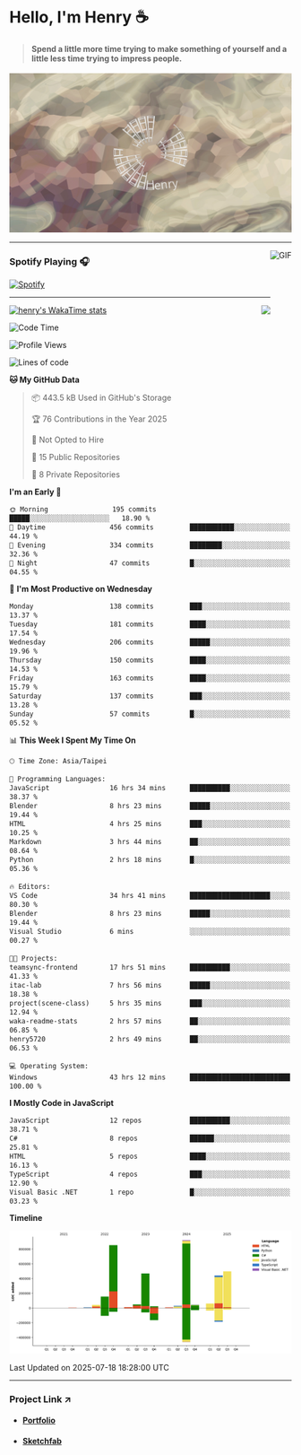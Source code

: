# Hello, I'm Henry :coffee:

> #### Spend a little more time trying to make something of yourself and a little less time trying to impress people.
 
![](./images/cover.jpg)

---

<img align="right" alt="GIF" height="170px" src="https://media.giphy.com/media/J5B1Y8QZnzXXbLQIBu/giphy.gif" />

### Spotify Playing 🎧

[![Spotify](https://spotify-recently-played-beta.vercel.app/api/spotify)](https://open.spotify.com/user/31uznrpamxhroyd2bt7xchxgnhce)

---

<img align="right" src="https://github-readme-stats.vercel.app/api/top-langs/?username=henry5720&theme=tokyonight&hide_title=false" />

[![henry's WakaTime stats](https://github-readme-stats.vercel.app/api/wakatime?username=@henry5720&layout=compact)](https://github.com/anuraghazra/github-readme-stats)

<!--START_SECTION:waka-->
![Code Time](http://img.shields.io/badge/Code%20Time-81%20hrs%202%20mins-blue)

![Profile Views](http://img.shields.io/badge/Profile%20Views-440-blue)

![Lines of code](https://img.shields.io/badge/From%20Hello%20World%20I%27ve%20Written-3.6%20million%20lines%20of%20code-blue)

**🐱 My GitHub Data** 

> 📦 443.5 kB Used in GitHub's Storage 
 > 
> 🏆 76 Contributions in the Year 2025
 > 
> 🚫 Not Opted to Hire
 > 
> 📜 15 Public Repositories 
 > 
> 🔑 8 Private Repositories 
 > 
**I'm an Early 🐤** 

```text
🌞 Morning                195 commits         █████░░░░░░░░░░░░░░░░░░░░   18.90 % 
🌆 Daytime                456 commits         ███████████░░░░░░░░░░░░░░   44.19 % 
🌃 Evening                334 commits         ████████░░░░░░░░░░░░░░░░░   32.36 % 
🌙 Night                  47 commits          █░░░░░░░░░░░░░░░░░░░░░░░░   04.55 % 
```
📅 **I'm Most Productive on Wednesday** 

```text
Monday                   138 commits         ███░░░░░░░░░░░░░░░░░░░░░░   13.37 % 
Tuesday                  181 commits         ████░░░░░░░░░░░░░░░░░░░░░   17.54 % 
Wednesday                206 commits         █████░░░░░░░░░░░░░░░░░░░░   19.96 % 
Thursday                 150 commits         ████░░░░░░░░░░░░░░░░░░░░░   14.53 % 
Friday                   163 commits         ████░░░░░░░░░░░░░░░░░░░░░   15.79 % 
Saturday                 137 commits         ███░░░░░░░░░░░░░░░░░░░░░░   13.28 % 
Sunday                   57 commits          █░░░░░░░░░░░░░░░░░░░░░░░░   05.52 % 
```


📊 **This Week I Spent My Time On** 

```text
🕑︎ Time Zone: Asia/Taipei

💬 Programming Languages: 
JavaScript               16 hrs 34 mins      ██████████░░░░░░░░░░░░░░░   38.37 % 
Blender                  8 hrs 23 mins       █████░░░░░░░░░░░░░░░░░░░░   19.44 % 
HTML                     4 hrs 25 mins       ███░░░░░░░░░░░░░░░░░░░░░░   10.25 % 
Markdown                 3 hrs 44 mins       ██░░░░░░░░░░░░░░░░░░░░░░░   08.64 % 
Python                   2 hrs 18 mins       █░░░░░░░░░░░░░░░░░░░░░░░░   05.36 % 

🔥 Editors: 
VS Code                  34 hrs 41 mins      ████████████████████░░░░░   80.30 % 
Blender                  8 hrs 23 mins       █████░░░░░░░░░░░░░░░░░░░░   19.44 % 
Visual Studio            6 mins              ░░░░░░░░░░░░░░░░░░░░░░░░░   00.27 % 

🐱‍💻 Projects: 
teamsync-frontend        17 hrs 51 mins      ██████████░░░░░░░░░░░░░░░   41.33 % 
itac-lab                 7 hrs 56 mins       █████░░░░░░░░░░░░░░░░░░░░   18.38 % 
project(scene-class)     5 hrs 35 mins       ███░░░░░░░░░░░░░░░░░░░░░░   12.94 % 
waka-readme-stats        2 hrs 57 mins       ██░░░░░░░░░░░░░░░░░░░░░░░   06.85 % 
henry5720                2 hrs 49 mins       ██░░░░░░░░░░░░░░░░░░░░░░░   06.53 % 

💻 Operating System: 
Windows                  43 hrs 12 mins      █████████████████████████   100.00 % 
```

**I Mostly Code in JavaScript** 

```text
JavaScript               12 repos            ██████████░░░░░░░░░░░░░░░   38.71 % 
C#                       8 repos             ██████░░░░░░░░░░░░░░░░░░░   25.81 % 
HTML                     5 repos             ████░░░░░░░░░░░░░░░░░░░░░   16.13 % 
TypeScript               4 repos             ███░░░░░░░░░░░░░░░░░░░░░░   12.90 % 
Visual Basic .NET        1 repo              █░░░░░░░░░░░░░░░░░░░░░░░░   03.23 % 
```



**Timeline**

![Lines of Code chart](https://raw.githubusercontent.com/henry5720/henry5720/main/assets/bar_graph.png)


 Last Updated on 2025-07-18 18:28:00 UTC
<!--END_SECTION:waka-->

---

### Project Link ↗️

- #### [Portfolio](https://drive.google.com/file/d/1kb96bzn4Bhdb4pImsUvKz9Oi9cx455D2/view?usp=drivesdk)
- #### [Sketchfab](https://sketchfab.com/henry4294967296/models)


